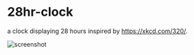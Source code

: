 # 28hr-clock
a clock displaying 28 hours inspired by https://xkcd.com/320/.

![screenshot](https://i.imgur.com/yze2p2a.png)
